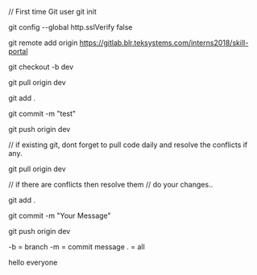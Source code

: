 // First time Git user
git init

git config --global http.sslVerify false 

git remote add origin https://gitlab.blr.teksystems.com/interns2018/skill-portal

git checkout -b dev

git pull origin dev

git add .

git commit -m "test"

git push origin dev


// if existing git, dont forget to pull code daily and resolve the conflicts if any.

git pull origin dev

// if there are conflicts then resolve them 
// do your changes..

git add .

git commit -m "Your Message"

git push origin dev

-b = branch
-m = commit message
. = all

hello everyone
